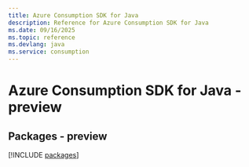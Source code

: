 ```yaml
---
title: Azure Consumption SDK for Java
description: Reference for Azure Consumption SDK for Java
ms.date: 09/16/2025
ms.topic: reference
ms.devlang: java
ms.service: consumption
---
```

# Azure Consumption SDK for Java - preview
## Packages - preview
[!INCLUDE [packages](consumption-index.md)]
